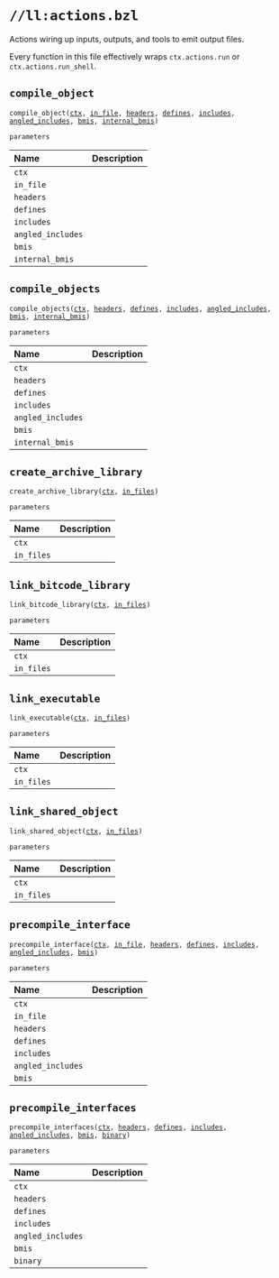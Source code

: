 # `//ll:actions.bzl`

Actions wiring up inputs, outputs, and tools to emit output files.

Every function in this file effectively wraps `ctx.actions.run` or
`ctx.actions.run_shell`.


<a id="compile_object"></a>

## `compile_object`

<pre><code>compile_object(<a href="#compile_object-ctx">ctx</a>, <a href="#compile_object-in_file">in_file</a>, <a href="#compile_object-headers">headers</a>, <a href="#compile_object-defines">defines</a>, <a href="#compile_object-includes">includes</a>, <a href="#compile_object-angled_includes">angled_includes</a>, <a href="#compile_object-bmis">bmis</a>, <a href="#compile_object-internal_bmis">internal_bmis</a>)</code></pre>


`parameters`

| Name  | Description |
| :---- | :---------- |
| <a id="compile_object-ctx"></a>`ctx` |  |
| <a id="compile_object-in_file"></a>`in_file` |  |
| <a id="compile_object-headers"></a>`headers` |  |
| <a id="compile_object-defines"></a>`defines` |  |
| <a id="compile_object-includes"></a>`includes` |  |
| <a id="compile_object-angled_includes"></a>`angled_includes` |  |
| <a id="compile_object-bmis"></a>`bmis` |  |
| <a id="compile_object-internal_bmis"></a>`internal_bmis` |  |


<a id="compile_objects"></a>

## `compile_objects`

<pre><code>compile_objects(<a href="#compile_objects-ctx">ctx</a>, <a href="#compile_objects-headers">headers</a>, <a href="#compile_objects-defines">defines</a>, <a href="#compile_objects-includes">includes</a>, <a href="#compile_objects-angled_includes">angled_includes</a>, <a href="#compile_objects-bmis">bmis</a>, <a href="#compile_objects-internal_bmis">internal_bmis</a>)</code></pre>


`parameters`

| Name  | Description |
| :---- | :---------- |
| <a id="compile_objects-ctx"></a>`ctx` |  |
| <a id="compile_objects-headers"></a>`headers` |  |
| <a id="compile_objects-defines"></a>`defines` |  |
| <a id="compile_objects-includes"></a>`includes` |  |
| <a id="compile_objects-angled_includes"></a>`angled_includes` |  |
| <a id="compile_objects-bmis"></a>`bmis` |  |
| <a id="compile_objects-internal_bmis"></a>`internal_bmis` |  |


<a id="create_archive_library"></a>

## `create_archive_library`

<pre><code>create_archive_library(<a href="#create_archive_library-ctx">ctx</a>, <a href="#create_archive_library-in_files">in_files</a>)</code></pre>


`parameters`

| Name  | Description |
| :---- | :---------- |
| <a id="create_archive_library-ctx"></a>`ctx` |  |
| <a id="create_archive_library-in_files"></a>`in_files` |  |


<a id="link_bitcode_library"></a>

## `link_bitcode_library`

<pre><code>link_bitcode_library(<a href="#link_bitcode_library-ctx">ctx</a>, <a href="#link_bitcode_library-in_files">in_files</a>)</code></pre>


`parameters`

| Name  | Description |
| :---- | :---------- |
| <a id="link_bitcode_library-ctx"></a>`ctx` |  |
| <a id="link_bitcode_library-in_files"></a>`in_files` |  |


<a id="link_executable"></a>

## `link_executable`

<pre><code>link_executable(<a href="#link_executable-ctx">ctx</a>, <a href="#link_executable-in_files">in_files</a>)</code></pre>


`parameters`

| Name  | Description |
| :---- | :---------- |
| <a id="link_executable-ctx"></a>`ctx` |  |
| <a id="link_executable-in_files"></a>`in_files` |  |


<a id="link_shared_object"></a>

## `link_shared_object`

<pre><code>link_shared_object(<a href="#link_shared_object-ctx">ctx</a>, <a href="#link_shared_object-in_files">in_files</a>)</code></pre>


`parameters`

| Name  | Description |
| :---- | :---------- |
| <a id="link_shared_object-ctx"></a>`ctx` |  |
| <a id="link_shared_object-in_files"></a>`in_files` |  |


<a id="precompile_interface"></a>

## `precompile_interface`

<pre><code>precompile_interface(<a href="#precompile_interface-ctx">ctx</a>, <a href="#precompile_interface-in_file">in_file</a>, <a href="#precompile_interface-headers">headers</a>, <a href="#precompile_interface-defines">defines</a>, <a href="#precompile_interface-includes">includes</a>, <a href="#precompile_interface-angled_includes">angled_includes</a>, <a href="#precompile_interface-bmis">bmis</a>)</code></pre>


`parameters`

| Name  | Description |
| :---- | :---------- |
| <a id="precompile_interface-ctx"></a>`ctx` |  |
| <a id="precompile_interface-in_file"></a>`in_file` |  |
| <a id="precompile_interface-headers"></a>`headers` |  |
| <a id="precompile_interface-defines"></a>`defines` |  |
| <a id="precompile_interface-includes"></a>`includes` |  |
| <a id="precompile_interface-angled_includes"></a>`angled_includes` |  |
| <a id="precompile_interface-bmis"></a>`bmis` |  |


<a id="precompile_interfaces"></a>

## `precompile_interfaces`

<pre><code>precompile_interfaces(<a href="#precompile_interfaces-ctx">ctx</a>, <a href="#precompile_interfaces-headers">headers</a>, <a href="#precompile_interfaces-defines">defines</a>, <a href="#precompile_interfaces-includes">includes</a>, <a href="#precompile_interfaces-angled_includes">angled_includes</a>, <a href="#precompile_interfaces-bmis">bmis</a>, <a href="#precompile_interfaces-binary">binary</a>)</code></pre>


`parameters`

| Name  | Description |
| :---- | :---------- |
| <a id="precompile_interfaces-ctx"></a>`ctx` |  |
| <a id="precompile_interfaces-headers"></a>`headers` |  |
| <a id="precompile_interfaces-defines"></a>`defines` |  |
| <a id="precompile_interfaces-includes"></a>`includes` |  |
| <a id="precompile_interfaces-angled_includes"></a>`angled_includes` |  |
| <a id="precompile_interfaces-bmis"></a>`bmis` |  |
| <a id="precompile_interfaces-binary"></a>`binary` |  |

